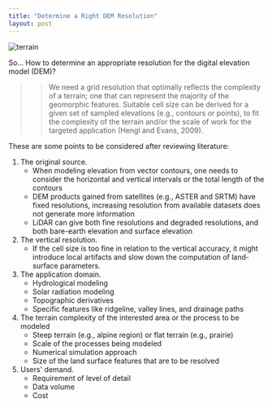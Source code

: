 ```yaml
---
title: "Determine a Right DEM Resolution"
layout: post
---
```


![terrain](https://images.unsplash.com/photo-1472101126021-3910d43690a9?ixid=MnwxMjA3fDB8MHxwaG90by1wYWdlfHx8fGVufDB8fHx8&ixlib=rb-1.2.1&auto=format&fit=crop&w=1191&q=80)

So... How to determine an appropriate resolution for the digital elevation model (DEM)?
> > We need a grid resolution that optimally reflects the complexity of a terrain; one that can represent the majority of the geomorphic features. Suitable cell size can be derived for a given set of sampled elevations (e.g., contours or points), to fit the complexity of the terrain and/or the scale of work for the targeted application (Hengl and Evans, 2009).

These are some points to be considered after reviewing literature:
1. The original source. 
    * When modeling elevation from vector contours, one needs to consider the horizontal and vertical intervals or the total length of the contours
    * DEM products gained from satellites (e.g., ASTER and SRTM) have fixed resolutions, increasing resolution from available datasets does not generate more information
    * LiDAR can give both fine resolutions and degraded resolutions, and both bare-earth elevation and surface elevation
2. The vertical resolution.
    * If the cell size is too fine in relation to the vertical accuracy, it might introduce local artifacts and slow down the computation of land-surface parameters.
3. The application domain.
    * Hydrological modeling
    * Solar radiation modeling
    * Topographic derivatives
    * Specific features like ridgeline, valley lines, and drainage paths
4. The terrain complexity of the interested area or the process to be modeled
    * Steep terrain (e.g., alpine region) or flat terrain (e.g., prairie)
    * Scale of the processes being modeled
    * Numerical simulation approach
    * Size of the land surface features that are to be resolved
5. Users' demand.
    * Requirement of level of detail
    * Data volume
    * Cost
